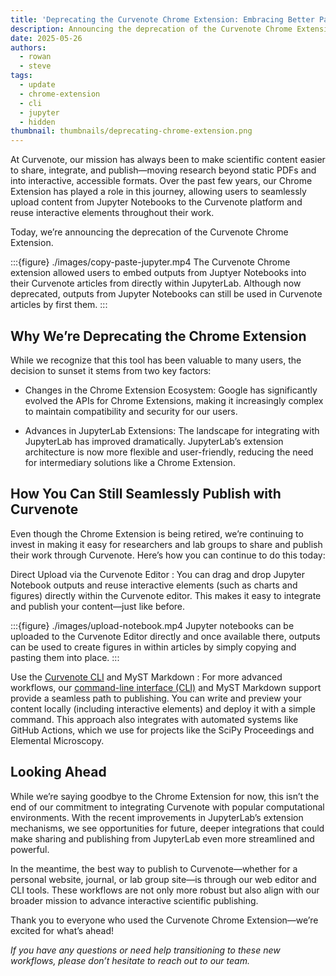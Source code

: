 ```yaml
---
title: 'Deprecating the Curvenote Chrome Extension: Embracing Better Paths to Scientific Publishing'
description: Announcing the deprecation of the Curvenote Chrome Extension and outlining updated publishing workflows using the Curvenote Editor and CLI tools.
date: 2025-05-26
authors:
  - rowan
  - steve
tags:
  - update
  - chrome-extension
  - cli
  - jupyter
  - hidden
thumbnail: thumbnails/deprecating-chrome-extension.png
---
```


At Curvenote, our mission has always been to make scientific content easier to share, integrate, and publish—moving research beyond static PDFs and into interactive, accessible formats. Over the past few years, our Chrome Extension has played a role in this journey, allowing users to seamlessly upload content from Jupyter Notebooks to the Curvenote platform and reuse interactive elements throughout their work.

Today, we’re announcing the deprecation of the Curvenote Chrome Extension.

:::{figure} ./images/copy-paste-jupyter.mp4
The Curvenote Chrome extension allowed users to embed outputs from Juptyer Notebooks into their Curvenote articles from directly within JupyterLab. Although now deprecated, outputs from Jupyter Notebooks can still be used in Curvenote articles by first them.
:::

## Why We’re Deprecating the Chrome Extension

While we recognize that this tool has been valuable to many users, the decision to sunset it stems from two key factors:

- Changes in the Chrome Extension Ecosystem: Google has significantly evolved the APIs for Chrome Extensions, making it increasingly complex to maintain compatibility and security for our users.

- Advances in JupyterLab Extensions: The landscape for integrating with JupyterLab has improved dramatically. JupyterLab’s extension architecture is now more flexible and user-friendly, reducing the need for intermediary solutions like a Chrome Extension.

## How You Can Still Seamlessly Publish with Curvenote

Even though the Chrome Extension is being retired, we’re continuing to invest in making it easy for researchers and lab groups to share and publish their work through Curvenote. Here’s how you can continue to do this today:

Direct Upload via the Curvenote Editor
: You can drag and drop Jupyter Notebook outputs and reuse interactive elements (such as charts and figures) directly within the Curvenote editor. This makes it easy to integrate and publish your content—just like before.

:::{figure} ./images/upload-notebook.mp4
Jupyter notebooks can be uploaded to the Curvenote Editor directly and once available there, outputs can be used to create figures in within articles by simply copying and pasting them into place.
:::

Use the [Curvenote CLI](./curvenote-on-the-command-line.md) and MyST Markdown
: For more advanced workflows, our [command-line interface (CLI)](https://curvenote.com/docs/publish/cli-overview) and MyST Markdown support provide a seamless path to publishing. You can write and preview your content locally (including interactive elements) and deploy it with a simple command. This approach also integrates with automated systems like GitHub Actions, which we use for projects like the SciPy Proceedings and Elemental Microscopy.

## Looking Ahead

While we’re saying goodbye to the Chrome Extension for now, this isn’t the end of our commitment to integrating Curvenote with popular computational environments. With the recent improvements in JupyterLab’s extension mechanisms, we see opportunities for future, deeper integrations that could make sharing and publishing from JupyterLab even more streamlined and powerful.

In the meantime, the best way to publish to Curvenote—whether for a personal website, journal, or lab group site—is through our web editor and CLI tools. These workflows are not only more robust but also align with our broader mission to advance interactive scientific publishing.

Thank you to everyone who used the Curvenote Chrome Extension—we’re excited for what’s ahead!

_If you have any questions or need help transitioning to these new workflows, please don’t hesitate to reach out to our team._
